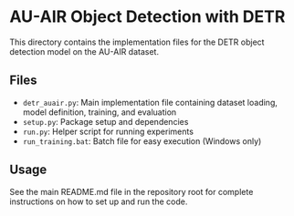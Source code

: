 # AU-AIR Object Detection with DETR

This directory contains the implementation files for the DETR object detection model on the AU-AIR dataset.

## Files

- `detr_auair.py`: Main implementation file containing dataset loading, model definition, training, and evaluation
- `setup.py`: Package setup and dependencies
- `run.py`: Helper script for running experiments
- `run_training.bat`: Batch file for easy execution (Windows only)

## Usage

See the main README.md file in the repository root for complete instructions on how to set up and run the code.
